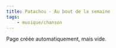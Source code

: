 ```yaml
---
title: Patachou - Au bout de la semaine
tags:
    - musique/chanson
---
```


Page créée automatiquement, mais vide.
